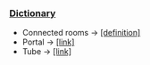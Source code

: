 ### <a href="#dict-en" name="dict-en">Dictionary</a>

 - Connected rooms → [[definition]](/getting-started/en/faq/list#connected-rooms)
 - Portal → [[link]](/getting-started/en/faq/list#portal-definition)
 - Tube → [[link]](/getting-started/en/faq/list#tube-definition)
 
